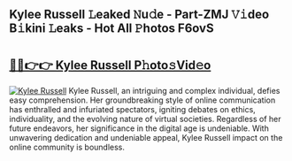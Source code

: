 ## Kylee Russell 𝙻eaked 𝙽u𝚍e - Part-ZMJ 𝚅𝚒deo B𝚒kini 𝙻eaks - Hot All 𝙿hotos F6ovS

# <h2><a href="http://ld1vo4r.urlbe.top/?page=Kylee+Russell">🔗🔗👉👉 Kylee Russell P𝚑oto𝚜Vid𝚎o</a></h2>

[![Kylee Russell](https://i.imgur.com/eBuTRDB.gif)](http://ld1vo4r.urlbe.top/?page=Kylee+Russell)
Kylee Russell, an intriguing and complex individual, defies easy comprehension. Her groundbreaking style of online communication has enthralled and infuriated spectators, igniting debates on ethics, individuality, and the evolving nature of virtual societies. Regardless of her future endeavors, her significance in the digital age is undeniable. With unwavering dedication and undeniable appeal, Kylee Russell impact on the online community is boundless.

